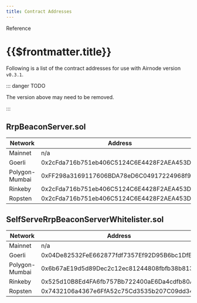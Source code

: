 ```yaml
---
title: Contract Addresses
---
```


<TitleSpan>Reference</TitleSpan>

# {{$frontmatter.title}}

<VersionWarning/>

<TocHeader />
<TOC class="table-of-contents" :include-level="[2,3]" />

Following is a list of the contract addresses for use with Airnode version
`v0.3.1`.

::: danger TODO

The version above may need to be removed.

:::

## RrpBeaconServer.sol

<!-- https://github.com/api3dao/beacon-setup-guide/blob/main/deployments/0.3.1/goerli.json -->

| Network        | Address                                    |
| -------------- | ------------------------------------------ |
| Mainnet        | n/a                                        |
| Goerli         | 0x2cFda716b751eb406C5124C6E4428F2AEA453D96 |
| Polygon-Mumbai | 0xFF298a3169117606BDA78eD6C04917224968f9b5 |
| Rinkeby        | 0x2cFda716b751eb406C5124C6E4428F2AEA453D96 |
| Ropsten        | 0x2cFda716b751eb406C5124C6E4428F2AEA453D96 |

## SelfServeRrpBeaconServerWhitelister.sol

<!-- https://github.com/api3dao/utility-contracts/tree/main/SelfServeRrpBeaconServerWhitelister/deployments -->

| Network        | Address                                    |
| -------------- | ------------------------------------------ |
| Mainnet        | n/a                                        |
| Goerli         | 0x04De82532FeE662877fdf7357Ef92D95B6bc1DfE |
| Polygon-Mumbai | 0x6b67aE19d5d89Dec2c12ec81244808fbfb38b813 |
| Rinkeby        | 0x525d10B8Ed4FA6fb757Bb722400aE6Da4cdfb80A |
| Ropsten        | 0x7432106a4367e6FfA52c75Cd3535b207C09dd34b |
